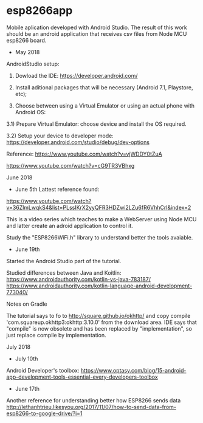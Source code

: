 # esp8266app
Mobile aplication developed with Android Studio. The result of this work should be an android application that receives csv files from Node MCU esp8266 board.

- May 2018

AndroidStudio setup:

1) Dowload the IDE: https://developer.android.com/

2) Install aditional packages that will be necessary (Android 7.1, Playstore, etc);

3) Choose between using a Virtual Emulator or using an actual phone with Android OS:

3.1) Prepare Virtual Emulator: choose device and install the OS required.

3.2) Setup your device to developer mode: https://developer.android.com/studio/debug/dev-options

Reference:
https://www.youtube.com/watch?v=vjWDDY0tZuA

https://www.youtube.com/watch?v=cG9TR3VBhxg

June 2018

- June 5th
Lattest reference found:

https://www.youtube.com/watch?v=36ZlmLwqkS4&list=PLssIKrX2yyQFR3HDZwi2LZu6fR6VhhCrl&index=2

This is a video series which teaches to make a WebServer using Node MCU and latter create an adroid application to control it.

Study the "ESP8266WiFi.h" library to understand better the tools avaiable.

- June 19th

Started the Android Studio part of the tutorial. 

Studied differences between Java and Koitlin: 
https://www.androidauthority.com/kotlin-vs-java-783187/
https://www.androidauthority.com/kotlin-language-android-development-773040/

Notes on Gradle

The tutorial says to fo to http://square.github.io/okhttp/ and copy compile 'com.squareup.okhttp3:okhttp:3.10.0' from the download area. IDE says that "compile" is now obsolete and has been replaced by "implementation", so just replace compile by implementation.

July 2018

- July 10th

Android Developer's toolbox: https://www.optasy.com/blog/15-android-app-development-tools-essential-every-developers-toolbox

- June 17th

Another reference for understanding better how ESP8266 sends data 
http://lethanhtrieu.likesyou.org/2017/11/07/how-to-send-data-from-esp8266-to-google-drive/?i=1
